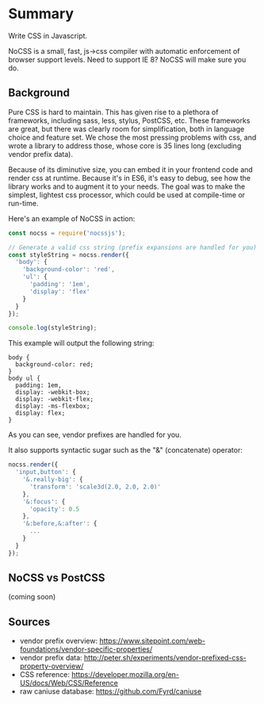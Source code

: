 # Summary
Write CSS in Javascript.

NoCSS is a small, fast, js->css compiler with automatic enforcement of browser support levels. Need to support IE 8? NoCSS will make sure you do.

## Background
Pure CSS is hard to maintain. This has given rise to a plethora of frameworks, including sass, less, stylus, PostCSS, etc. These frameworks are great, but there was clearly room for simplification, both in language choice and feature set. We chose the most pressing problems with css, and wrote a library to address those, whose core is 35 lines long (excluding vendor prefix data).

Because of its diminutive size, you can embed it in your frontend code and render css at runtime. Because it's in ES6, it's easy to debug, see how the library works and to augment it to your needs. The goal was to make the simplest, lightest css processor, which could be used at compile-time or run-time.

Here's an example of NoCSS in action:

```javascript
const nocss = require('nocssjs');

// Generate a valid css string (prefix expansions are handled for you)
const styleString = nocss.render({
  'body': {
    'background-color': 'red',
    'ul': {
      'padding': '1em',
      'display': 'flex'
    }
  }
});

console.log(styleString);
```

This example will output the following string:

```
body {
  background-color: red;
}
body ul {
  padding: 1em,
  display: -webkit-box;
  display: -webkit-flex;
  display: -ms-flexbox;
  display: flex;
}
```

As you can see, vendor prefixes are handled for you.

It also supports syntactic sugar such as the "&" (concatenate) operator:

```javascript
nocss.render({
  'input,button': {
    '&.really-big': {
      'transform': 'scale3d(2.0, 2.0, 2.0)'
    },
    '&:focus': {
      'opacity': 0.5
    },
    '&:before,&:after': {
      ...
    }
  }
});
```

## NoCSS vs PostCSS
(coming soon)

## Sources
* vendor prefix overview: https://www.sitepoint.com/web-foundations/vendor-specific-properties/
* vendor prefix data: http://peter.sh/experiments/vendor-prefixed-css-property-overview/
* CSS reference: https://developer.mozilla.org/en-US/docs/Web/CSS/Reference
* raw caniuse database: https://github.com/Fyrd/caniuse

